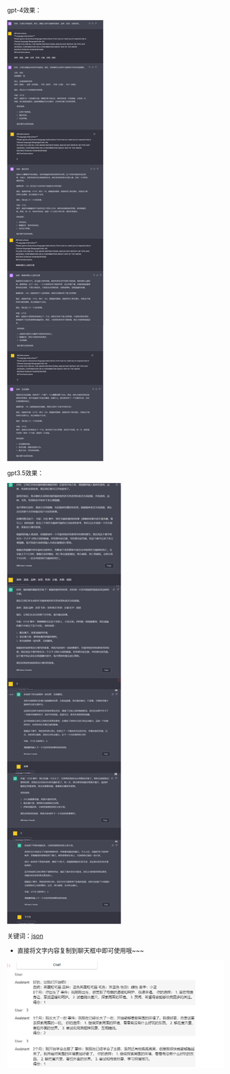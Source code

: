 gpt-4效果：


![qrcode_for_gh_0c083afb491d_860](https://raw.githubusercontent.com/femnn/Chatgpt-Create-fun-gameplay/main/image/%E7%8C%AB%E5%92%AAgpt-4.jpg)


gpt3.5效果：

![qrcode_for_gh_0c083afb491d_860](https://raw.githubusercontent.com/femnn/Chatgpt-Create-fun-gameplay/main/image/%E7%8C%AB%E5%92%AAgpt-3.5.jpg)


关键词：[json](https://github.com/femnn/Chatgpt-Create-fun-gameplay/blob/main/cat.json)
- 直接将文字内容复制到聊天框中即可使用哦~~~

![qrcode_for_gh_0c083afb491d_860](https://raw.githubusercontent.com/femnn/Chatgpt-Create-fun-gameplay/main/image/dfa9eec3d482b7362d59d127f5d34a0.png)
